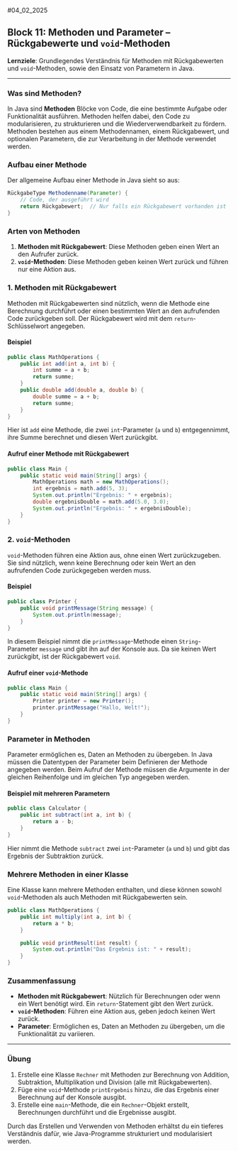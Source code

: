 #04_02_2025 
## Block 11: Methoden und Parameter – Rückgabewerte und `void`-Methoden

**Lernziele**: Grundlegendes Verständnis für Methoden mit Rückgabewerten und `void`-Methoden, sowie den Einsatz von Parametern in Java.

---

### Was sind Methoden?

In Java sind **Methoden** Blöcke von Code, die eine bestimmte Aufgabe oder Funktionalität ausführen. Methoden helfen dabei, den Code zu modularisieren, zu strukturieren und die Wiederverwendbarkeit zu fördern. Methoden bestehen aus einem Methodennamen, einem Rückgabewert, und optionalen Parametern, die zur Verarbeitung in der Methode verwendet werden.

### Aufbau einer Methode

Der allgemeine Aufbau einer Methode in Java sieht so aus:

```java
RückgabeType Methodenname(Parameter) {
    // Code, der ausgeführt wird
    return Rückgabewert;  // Nur falls ein Rückgabewert vorhanden ist
}
```

### Arten von Methoden

1. **Methoden mit Rückgabewert**: Diese Methoden geben einen Wert an den Aufrufer zurück.
2. **`void`-Methoden**: Diese Methoden geben keinen Wert zurück und führen nur eine Aktion aus.

### 1. Methoden mit Rückgabewert

Methoden mit Rückgabewerten sind nützlich, wenn die Methode eine Berechnung durchführt oder einen bestimmten Wert an den aufrufenden Code zurückgeben soll. Der Rückgabewert wird mit dem `return`-Schlüsselwort angegeben.

#### Beispiel

```java
public class MathOperations {
    public int add(int a, int b) {
        int summe = a + b;
        return summe;
    }
    public double add(double a, double b) {
        double summe = a + b;
        return summe;
    }
}
```

Hier ist `add` eine Methode, die zwei `int`-Parameter (`a` und `b`) entgegennimmt, ihre Summe berechnet und diesen Wert zurückgibt.

#### Aufruf einer Methode mit Rückgabewert

```java
public class Main {
    public static void main(String[] args) {
        MathOperations math = new MathOperations();
        int ergebnis = math.add(5, 3);
        System.out.println("Ergebnis: " + ergebnis);
        double ergebnisDouble = math.add(5.0, 3.0);
        System.out.println("Ergebnis: " + ergebnisDouble);
    }
}
```

### 2. `void`-Methoden

`void`-Methoden führen eine Aktion aus, ohne einen Wert zurückzugeben. Sie sind nützlich, wenn keine Berechnung oder kein Wert an den aufrufenden Code zurückgegeben werden muss.

#### Beispiel

```java
public class Printer {
    public void printMessage(String message) {
        System.out.println(message);
    }
}
```

In diesem Beispiel nimmt die `printMessage`-Methode einen `String`-Parameter `message` und gibt ihn auf der Konsole aus. Da sie keinen Wert zurückgibt, ist der Rückgabewert `void`.

#### Aufruf einer `void`-Methode

```java
public class Main {
    public static void main(String[] args) {
        Printer printer = new Printer();
        printer.printMessage("Hallo, Welt!");
    }
}
```

### Parameter in Methoden

Parameter ermöglichen es, Daten an Methoden zu übergeben. In Java müssen die Datentypen der Parameter beim Definieren der Methode angegeben werden. Beim Aufruf der Methode müssen die Argumente in der gleichen Reihenfolge und im gleichen Typ angegeben werden.

#### Beispiel mit mehreren Parametern

```java
public class Calculator {
    public int subtract(int a, int b) {
        return a - b;
    }
}
```

Hier nimmt die Methode `subtract` zwei `int`-Parameter (`a` und `b`) und gibt das Ergebnis der Subtraktion zurück.

### Mehrere Methoden in einer Klasse

Eine Klasse kann mehrere Methoden enthalten, und diese können sowohl `void`-Methoden als auch Methoden mit Rückgabewerten sein.

```java
public class MathOperations {
    public int multiply(int a, int b) {
        return a * b;
    }

    public void printResult(int result) {
        System.out.println("Das Ergebnis ist: " + result);
    }
}
```

### Zusammenfassung

- **Methoden mit Rückgabewert**: Nützlich für Berechnungen oder wenn ein Wert benötigt wird. Ein `return`-Statement gibt den Wert zurück.
- **`void`-Methoden**: Führen eine Aktion aus, geben jedoch keinen Wert zurück.
- **Parameter**: Ermöglichen es, Daten an Methoden zu übergeben, um die Funktionalität zu variieren.

---

### Übung

1. Erstelle eine Klasse `Rechner` mit Methoden zur Berechnung von Addition, Subtraktion, Multiplikation und Division (alle mit Rückgabewerten).
2. Füge eine `void`-Methode `printErgebnis` hinzu, die das Ergebnis einer Berechnung auf der Konsole ausgibt.
3. Erstelle eine `main`-Methode, die ein `Rechner`-Objekt erstellt, Berechnungen durchführt und die Ergebnisse ausgibt.

Durch das Erstellen und Verwenden von Methoden erhältst du ein tieferes Verständnis dafür, wie Java-Programme strukturiert und modularisiert werden.
